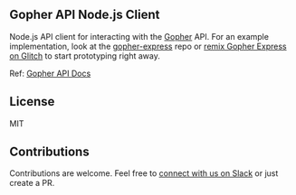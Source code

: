 ## Gopher API Node.js Client
Node.js API client for interacting with the [Gopher](https://www.gopher.email) API. For an example implementation, look at the [gopher-express](https://github.com/gopherhq/gopher-express) repo or [remix Gopher Express on Glitch](https://glitch.com/edit/#!/gopher-express) to start prototyping right away.

Ref: [Gopher API Docs](https://www.developers.gopher.email)

## License
MIT

## Contributions
Contributions are welcome. Feel free to [connect with us on Slack](https://slackin.gopheremail.com) or just create a PR.